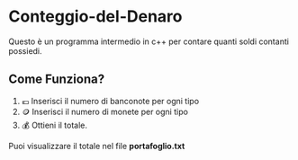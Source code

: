 # Conteggio-del-Denaro
Questo è un programma intermedio in c++ per contare quanti soldi contanti possiedi. 

## Come Funziona?

1. 💶 Inserisci il numero di banconote per ogni tipo
2. 🪙 Inserisci il numero di monete per ogni tipo
3. 💰 Ottieni il totale.

Puoi visualizzare il totale nel file **portafoglio.txt**
